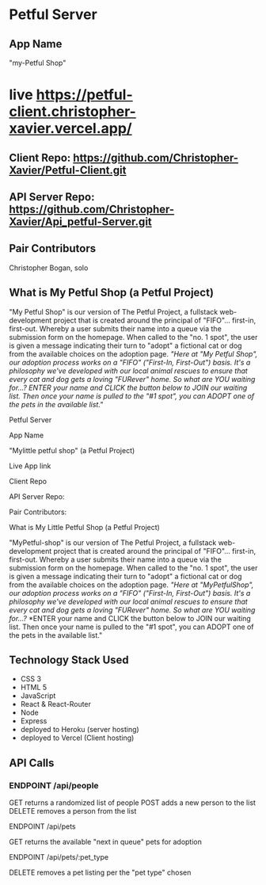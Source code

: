 # Petful Server

## App Name
"my-Petful Shop"


# live https://petful-client.christopher-xavier.vercel.app/

## Client Repo: https://github.com/Christopher-Xavier/Petful-Client.git

## API Server Repo: https://github.com/Christopher-Xavier/Api_petful-Server.git

## Pair Contributors

Christopher Bogan, solo

## What is My Petful Shop (a Petful Project)

"My Petful Shop" is our version of The Petful Project, a fullstack web-development project that is created around the principal of "FIFO"... first-in, first-out.
Whereby a user submits their name into a queue via the submission form on the homepage. When called to the "no. 1 spot", the user is given a message indicating their turn to "adopt" a fictional cat or dog from the available choices on the adoption page.
*"Here at "My Petful Shop", our adoption process works on a "FIFO" ("First-In, First-Out") basis. It's a philosophy we've developed with our local animal rescues to ensure that every cat and dog gets a loving "FURever" home.*
*So what are YOU waiting for...?*
*ENTER your name and CLICK the button below to JOIN our waiting list. Then once your name is pulled to the "#1 spot", you can ADOPT one of the pets in the available list."*

Petful Server

 App Name

"Mylittle petful shop"
(a Petful Project)

 Live App link

 Client Repo

API Server Repo:

 Pair Contributors:

 What is My Little Petful Shop (a Petful Project)

"MyPetful-shop" is our version of The Petful Project, a fullstack web-development project that is created around the principal of "FIFO"... first-in, first-out.
Whereby a user submits their name into a queue via the submission form on the homepage. When called to the "no. 1 spot", the user is given a message indicating their turn to "adopt" a fictional cat or dog from the available choices on the adoption page.
*"Here at "MyPetfulShop", our adoption process works on a "FIFO" ("First-In, First-Out") basis. It's a philosophy we've developed with our local animal rescues to ensure that every cat and dog gets a loving "FURever" home.*
*So what are YOU waiting for...?*
*ENTER your name and CLICK the button below to JOIN our waiting list. Then once your name is pulled to the "#1 spot", you can ADOPT one of the pets in the available list."

## Technology Stack Used

- CSS 3
- HTML 5
- JavaScript
- React & React-Router
- Node
- Express
- deployed to Heroku (server hosting)
- deployed to Vercel (Client hosting)

## API Calls

### ENDPOINT /api/people

GET returns a randomized list of people
POST adds a new person to the list
DELETE removes a person from the list

 ENDPOINT /api/pets

GET returns the available "next in queue" pets for adoption

 ENDPOINT /api/pets/:pet_type

 DELETE removes a pet listing per the "pet type" chosen
